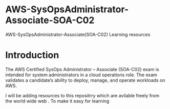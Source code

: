 # AWS-SysOpsAdministrator-Associate-SOA-C02
 AWS-SysOpsAdministrator-Associate(SOA-C02)  Learning resources 
# Introduction

The AWS Certified SysOps Administrator – Associate (SOA-C02) exam is intended for system
administrators in a cloud operations role. The exam validates a candidate’s ability to deploy, manage, and
operate workloads on AWS.

I will be adding resources to this repositrry which are avilable freely from the world wide web . To make it easy for learning 
